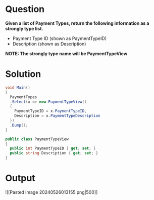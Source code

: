 ```table-of-contents
```
# Question
**Given a list of Payment Types, return the following information as a strongly type list.**

- Payment Type ID (shown as PaymentTypeID)
- Description (shown as Description)

**NOTE: The strongly type name will be PaymentTypeView**

# Solution
```cs
void Main()
{
  PaymentTypes
  .Select(x => new PaymentTypeView()
  {
  	PaymentTypeID = x.PaymentTypeID,
  	Description = x.PaymentTypeDescription
  })
  .Dump();
}

public class PaymentTypeView
{
  public int PaymentTypeID { get; set; }
  public string Description { get; set; }	
}
```

# Output
![[Pasted image 20240526013155.png|500]]
